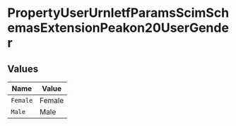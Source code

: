 # PropertyUserUrnIetfParamsScimSchemasExtensionPeakon20UserGender


## Values

| Name     | Value    |
| -------- | -------- |
| `Female` | Female   |
| `Male`   | Male     |